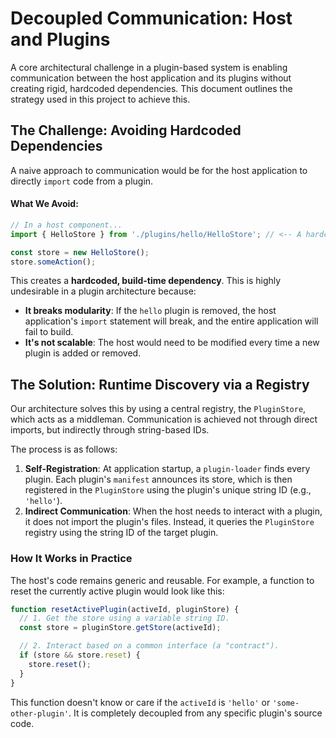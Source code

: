 # Decoupled Communication: Host and Plugins

A core architectural challenge in a plugin-based system is enabling communication between the host application and its plugins without creating rigid, hardcoded dependencies. This document outlines the strategy used in this project to achieve this.

## The Challenge: Avoiding Hardcoded Dependencies

A naive approach to communication would be for the host application to directly `import` code from a plugin.

#### What We Avoid:

```javascript
// In a host component...
import { HelloStore } from './plugins/hello/HelloStore'; // <-- A hardcoded dependency!

const store = new HelloStore();
store.someAction();
```

This creates a **hardcoded, build-time dependency**. This is highly undesirable in a plugin architecture because:
* **It breaks modularity**: If the `hello` plugin is removed, the host application's `import` statement will break, and the entire application will fail to build.
* **It's not scalable**: The host would need to be modified every time a new plugin is added or removed.

## The Solution: Runtime Discovery via a Registry

Our architecture solves this by using a central registry, the `PluginStore`, which acts as a middleman. Communication is achieved not through direct imports, but indirectly through string-based IDs.

The process is as follows:
1.  **Self-Registration**: At application startup, a `plugin-loader` finds every plugin. Each plugin's `manifest` announces its store, which is then registered in the `PluginStore` using the plugin's unique string ID (e.g., `'hello'`).
2.  **Indirect Communication**: When the host needs to interact with a plugin, it does not import the plugin's files. Instead, it queries the `PluginStore` registry using the string ID of the target plugin.

### How It Works in Practice

The host's code remains generic and reusable. For example, a function to reset the currently active plugin would look like this:

```javascript
function resetActivePlugin(activeId, pluginStore) {
  // 1. Get the store using a variable string ID.
  const store = pluginStore.getStore(activeId);

  // 2. Interact based on a common interface (a "contract").
  if (store && store.reset) {
    store.reset();
  }
}
```

This function doesn't know or care if the `activeId` is `'hello'` or `'some-other-plugin'`. It is completely decoupled from any specific plugin's source code.
